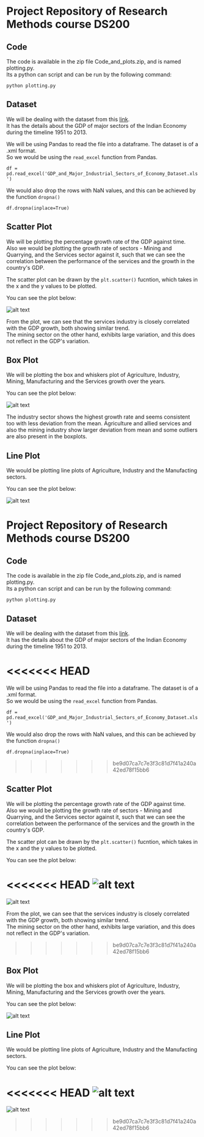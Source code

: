 # Project Repository of Research Methods course DS200

## Code  

The code is available in the zip file Code_and_plots.zip, and is named plotting.py.  
Its a python can script and can be run by the following command:  

<code>python plotting.py</code>

## Dataset  

We will be dealing with the dataset from this [link](https://data.gov.in/catalog/gdp-india-and-major-sectors-economy-share-each-sector-gdp-and-growth-rate-gdp-and-other?filters%5Bfield_catalog_reference%5D=88141&format=json&offset=0&limit=6&sort%5Bcreated%5D=desc).  
It has the details about the GDP of major sectors of the Indian Economy during the timeline 1951 to 2013.  

We will be using Pandas to read the file into a dataframe. The dataset is of a .xml format.  
So we would be using the <code>read_excel</code> function from Pandas.  

<code>df = pd.read_excel('GDP_and_Major_Industrial_Sectors_of_Economy_Dataset.xls')</code>

We would also drop the rows with NaN values, and this can be achieved by the function <code>dropna()</code>

<code>df.dropna(inplace=True)</code>

## Scatter Plot  

We will be plotting the percentage growth rate of the GDP against time.  
Also we would be plotting the growth rate of sectors - Mining and Quarrying, and the Services sector against it, such that we can see the correlation between the performance of the services and the growth in the country's GDP.  

The scatter plot can be drawn by the <code>plt.scatter()</code> fucntion, which takes in the x and the y values to be plotted.

You can see the plot below:

![alt text](https://github.com/rjroy196/ds200/blob/main/Scatter_Plot.jpg)  

From the plot, we can see that the services industry is closely correlated with the GDP growth, both showing similar trend.  
The mining sector on the other hand, exhibits large variation, and this does not reflect in the GDP's variation.

## Box Plot  

We will be plotting the box and whiskers plot of Agriculture, Industry, Mining, Manufacturing and the Services growth over the years.  

You can see the plot below:

![alt text](https://github.com/rjroy196/ds200/blob/main/Box_Plot.jpg)  

The industry sector shows the highest growth rate and seems consistent too with less deviation from the mean. Agriculture and allied services and also the mining industry show larger deviation from mean and some outliers are also present in the boxplots.

## Line Plot  


We would be plotting line plots of Agriculture, Industry and the Manufacting sectors.

You can see the plot below:

![alt text](https://github.com/rjroy196/ds200/blob/main/Line_Plot.jpg)
# Project Repository of Research Methods course DS200

## Code  

The code is available in the zip file Code_and_plots.zip, and is named plotting.py.  
Its a python can script and can be run by the following command:  

<code>python plotting.py</code>

## Dataset  

We will be dealing with the dataset from this [link](https://data.gov.in/catalog/gdp-india-and-major-sectors-economy-share-each-sector-gdp-and-growth-rate-gdp-and-other?filters%5Bfield_catalog_reference%5D=88141&format=json&offset=0&limit=6&sort%5Bcreated%5D=desc).  
It has the details about the GDP of major sectors of the Indian Economy during the timeline 1951 to 2013.  

<<<<<<< HEAD
=======
We will be using Pandas to read the file into a dataframe. The dataset is of a .xml format.  
So we would be using the <code>read_excel</code> function from Pandas.  

<code>df = pd.read_excel('GDP_and_Major_Industrial_Sectors_of_Economy_Dataset.xls')</code>

We would also drop the rows with NaN values, and this can be achieved by the function <code>dropna()</code>

<code>df.dropna(inplace=True)</code>

>>>>>>> be9d07ca7c7e3f3c81d7f41a240a42ed78f15bb6
## Scatter Plot  

We will be plotting the percentage growth rate of the GDP against time.  
Also we would be plotting the growth rate of sectors - Mining and Quarrying, and the Services sector against it, such that we can see the correlation between the performance of the services and the growth in the country's GDP.  

The scatter plot can be drawn by the <code>plt.scatter()</code> fucntion, which takes in the x and the y values to be plotted.

You can see the plot below:

<<<<<<< HEAD
![alt text](https://github.com/rjroy196/ds200/blob/main/Scatter_Plot.jpg)
=======
![alt text](https://github.com/rjroy196/ds200/blob/main/Scatter_Plot.jpg)  

From the plot, we can see that the services industry is closely correlated with the GDP growth, both showing similar trend.  
The mining sector on the other hand, exhibits large variation, and this does not reflect in the GDP's variation.
>>>>>>> be9d07ca7c7e3f3c81d7f41a240a42ed78f15bb6

## Box Plot  

We will be plotting the box and whiskers plot of Agriculture, Industry, Mining, Manufacturing and the Services growth over the years.  

You can see the plot below:

![alt text](https://github.com/rjroy196/ds200/blob/main/Box_Plot.jpg)

## Line Plot  


We would be plotting line plots of Agriculture, Industry and the Manufacting sectors.

You can see the plot below:

<<<<<<< HEAD
![alt text](https://github.com/rjroy196/ds200/blob/main/Line_Plot.jpg)
=======
![alt text](https://github.com/rjroy196/ds200/blob/main/Line_Plot.jpg)
>>>>>>> be9d07ca7c7e3f3c81d7f41a240a42ed78f15bb6
